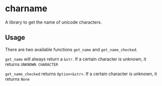 # charname
A library to get the name of unicode characters.

## Usage
There are two available functions `get_name` and `get_name_checked`.

`get_name` will always return a `&str`. If a certain character is unknown, it returns `UNKNOWN CHARACTER`

`get_name_checked` returns `Option<&str>`. If a certain character is unknown, it returns `None`
